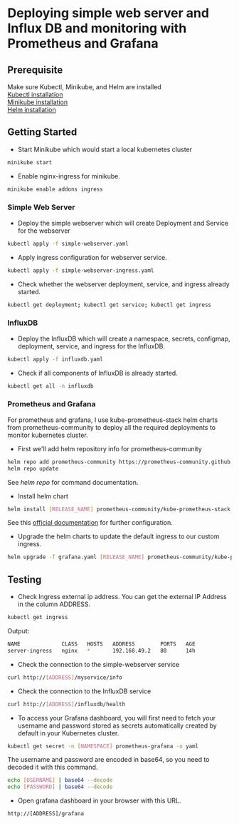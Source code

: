 # Deploying simple web server and Influx DB and monitoring with Prometheus and Grafana

## Prerequisite

Make sure Kubectl, Minikube, and Helm are installed
<br>
[Kubectl installation](https://kubernetes.io/docs/tasks/tools/install-kubectl/)
<br>
[Minikube installation](https://minikube.sigs.k8s.io/docs/start/)
<br>
[Helm installation](https://helm.sh/docs/intro/install/)

## Getting Started

- Start Minikube which would start a local kubernetes cluster

```bash
minikube start
```

- Enable nginx-ingress for minikube.

```bash
minikube enable addons ingress
```

### Simple Web Server

- Deploy the simple webserver which will create Deployment and Service for the webserver

```bash
kubectl apply -f simple-webserver.yaml
```

- Apply ingress configuration for webserver service.

```bash
kubectl apply -f simple-webserver-ingress.yaml
```

- Check whether the webserver deployment, service, and ingress already started.

```bash
kubectl get deployment; kubectl get service; kubectl get ingress
```

### InfluxDB

- Deploy the InfluxDB which will create a namespace, secrets, configmap,
  deployment, service, and ingress for the InfluxDB.

```bash
kubectl apply -f influxdb.yaml
```

- Check if all components of InfluxDB is already started.

```bash
kubectl get all -n influxdb
```

### Prometheus and Grafana

For prometheus and grafana, I use kube-prometheus-stack helm charts from
prometheus-community to deploy all the required deployments to monitor
kubernetes cluster.

- First we'll add helm repository info for prometheus-community

```bash
helm repo add prometheus-community https://prometheus-community.github.io/helm-charts
helm repo update
```

See _helm repo_ for command documentation.

- Install helm chart

```bash
helm install [RELEASE_NAME] prometheus-community/kube-prometheus-stack -n [NAMESPACE]
```

See this [official documentation](https://github.com/prometheus-community/helm-charts/tree/main/charts/kube-prometheus-stack#configuration) for further configuration.

- Upgrade the helm charts to update the default ingress to our custom ingress.

```bash
helm upgrade -f grafana.yaml [RELEASE_NAME] prometheus-community/kube-prometheus-stack -n [NAMESPACE]
```

## Testing

- Check Ingress external ip address. You can get the external IP Address in the
  column ADDRESS.

```bash
kubectl get ingress
```

Output:

```bash
NAME             CLASS   HOSTS   ADDRESS        PORTS   AGE
server-ingress   nginx   *       192.168.49.2   80      14h
```

- Check the connection to the simple-webserver service

```bash
curl http://[ADDRESS]/myservice/info
```

- Check the connection to the InfluxDB service

```bash
curl http://[ADDRESS]/influxdb/health
```

- To access your Grafana dashboard, you will first need to fetch your username
  and password stored as secrets automatically created by default in your
  Kubernetes cluster.

```bash
kubectl get secret -n [NAMESPACE] prometheus-grafana -o yaml
```

The username and password are encoded in base64, so you need to decoded it with this command.

```bash
echo [USERNAME] | base64 --decode
echo [PASSWORD] | base64 --decode
```

- Open grafana dashboard in your browser with this URL.

```bash
http://[ADDRESS]/grafana
```
